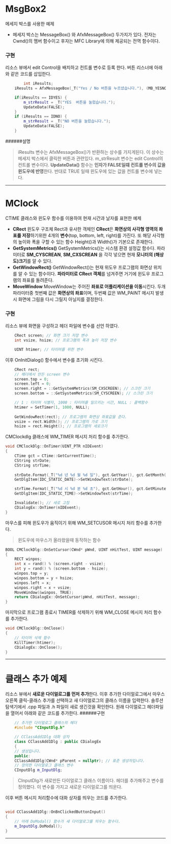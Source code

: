 # MsgBox2
메세지 박스를 사용한 예제
* 메세지 박스는 MessageBox() 와 AfxMessageBox() 두가지가 있다. 전자는 Cwnd()의 멤버 함수이고 후자는 MFC Library에 의해 제공되는 전역 함수이다.
### 구현
리소스 뷰에서 edit Control을 배치하고 컨트롤 변수로 등록 한다. 버튼 리스너에 아래와 같은 코드를 삽입한다.
~~~C++
        int iResults;
	iResults = AfxMessageBox(_T("Yes / No 버튼을 누르셨습니다."), (MB_YESNO | MB_ICONEXCLAMATION));

	if(iResults == IDYES) {
		m_strResult = _T("YES  버튼을 눌렀습니다.");
		UpdateData(FALSE);
	}
	if (iResults == IDNO) {
		m_strResult = _T("NO 버튼을 눌렀습니다.");
		UpdateData(FALSE);
	}
~~~
######설명
> iResults 변수는 AfxMessageBox()가 반환하는 상수를 가지게된다. 이 상수는 메세지 박스에서 클릭한 버튼과 관련있다.
> m_strResult 변수는 edit Control의 컨트롤 변수이다.
> **UpdateData()** 함수는 **인자가 FALSE일떄 컨트롤 변수의 값을 윈도우에 반영**한다. 반대로 TRUE 일때 윈도우에 있는 값을 컨트롤 변수에 넣는다.
---
# MClock
CTIME 클래스와 윈도우 함수를 이용하여 현재 시간과 날자를 표현한 예제
* **CRect**
    윈도우 구조체 Rect과 유사한 객체인 **CRect**은 **화면상의 사각형 영역의 좌표를 저장**하기위한 4개의 **변수**(top, bottom, left, right)를 가진다. 또 해당 사각형의 높이와 폭을 구할 수 있는 함수 Height()과 Width()가 기본으로 존재한다.
* **GetSystemMetrics()**
    GetSystemMetrics()는 시스템 환경 설정값 함수다. 파라미터로 **SM_CYSCREAN**, **SM_CXSCREAN** 을 각각 넣으면 현재 **모니터의 (해상도)크기**를 알 수 있다.
* **GetWindowRect()**
    GetWindowRect()는 현재 위도우 프로그램의 화면상 위치를 알 수 있는 함수이다. **파라미터로 CRect 객체**를 넘겨주면 거기에 윈도우 프로그램의 좌표를 돌려준다.
* **MoveWindow**
    MoveWindow는 주어진 **좌표로 어플리케이션을 이동**시킨다. 두개 파라미터중 첫번째 값은 **화면상의 좌표**이며, 두번째 값은 WM_PAINT 메시지 발생시 화면에 그림을 다시 그릴지 아닐지를 결정한다.

### 구현
리소스 뷰에 화면을 구성하고 헤더 파일에 변수를 선언 하였다.
~~~C++
    CRect screen; // 화면 크기 저장 변수
    int vsize, hsize; // 프로그램의 폭과 높이 저장 변수

    UINT htimer; // 타이머를 위한 변수
~~~
이후 OnInitDialog() 함수에서 변수를 초기화 시킨다.
~~~C++
    CRect rect;
    // 헤더에서 만든 screen 변수
    screen.top = 0;
    screen.left = 0;
    screen.right = ::GetSystemMetrics(SM_CXSCREEN); // 스크린 크기
    screen.bottom = ::GetSystemMetrics(SM_CYSCREEN); // 스크린 크기

    // 1 : 타이머 식별자, 1000 : 타이머를 일으키는 시간, NULL : 콜백함수
    htimer = SetTimer(1, 1000, NULL);
    
    GetWindowRect(rect); // 프로그램의 화면상 좌표값을 준다.
    vsize = rect.Width(); // 프로그램의 가로 크기
    hsize = rect.Height(); // 프로그램의 세로크기
~~~

CMClockdlg 클래스에 WM_TIMER 메시지 처리 함수를 추가한다.
~~~C++
void CMClockDlg::OnTimer(UINT_PTR nIDEvent)
{
    CTime gct = CTime::GetCurrentTime();
    CString strDate;
    CString strTime;
    
    strDate.Format(_T("%d 년 %d 월 %d 일"), gct.GetYear(), gct.GetMonth(), gct.GetDay());
    GetDlgItem(IDC_STATIC_DATE)->SetWindowText(strDate);

    strTime.Format(_T("%d 시 %d 분 %d 초"), gct.GetHour(), gct.GetMinute(), gct.GetSecond());
    GetDlgItem(IDC_STATIC_TIME)->SetWindowText(strTime);

    Invalidate(); // 새로 고침
    CDialogEx::OnTimer(nIDEvent);
}
~~~

마우스를 피해 윈도우가 움직이기 위해 WM_SETCUSOR 메시지 처리 함수를 추가한다.
> 윈도우에 마우스가 올라왔을때 동작하는 함수
~~~C++
BOOL CMClockDlg::OnSetCursor(CWnd* pWnd, UINT nHitTest, UINT message)
{
    RECT winpos;
    int x = rand() % (screen.right - vsize);
    int y = rand() % (screen.bottom - hsize);
    winpos.top = y;
    winpos.bottom = y + hsize;
    winpos.left = x;
    winpos.right = x + vsize;
    MoveWindow(&winpos, TRUE);
    return CDialogEx::OnSetCursor(pWnd, nHitTest, message);
}
~~~

마지막으로 프로그램 종료시 TIMER를 삭제하기 위해 WM_CLOSE 메시지 처리 함수를 추가한다.
~~~C++
void CMClockDlg::OnClose()
{
    // 타이머 삭제 함수
    KillTimer(htimer);
    CDialogEx::OnClose();
}
~~~
---

# 클래스 추가 예제
리소스 뷰에서 **새로운 다이얼로그를 먼저 추가**한다. 이후 추가한 다이얼로그에서 마우스 오른쪽 클릭-클래스 추가를 선택하고 새 다이얼로그의 클래스 이름을 입력한다.
솔루션 탐색기에서 .cpp 파일과 .h 파일이 새로 생긴것을 확인한다.
원래 다이얼로그 헤더파일을 열어서 아래와 같은 코드를 추가한다.
######구현
~~~C++
    // 추가한 다이얼로그 클래스의 헤더
    #include "CInputDlg.h"

    // CClassAdd1Dlg 대화 상자
    class CClassAdd1Dlg : public CDialogEx
    {
    // 생성입니다.
    public:
    CClassAdd1Dlg(CWnd* pParent = nullptr);	// 표준 생성자입니다.
    // 정의한 다이얼로그 클래스 변수
    CInputDlg m_InputDlg;

~~~
> CInputDlg가 새로만든 다이얼로그 클래스 이름이다. 헤더를 추가해주고 변수를 정의했다. 이 변수를 가지고 새로운 다이얼로그를 띄운다.

이후 버튼 메시지 처리함수에 대화 상자를 띄우는 코드를 추가한다.
~~~C++

void CClassAdd1Dlg::OnBnClickedButtonInput()
{
    // 아래 DoModal() 함수가 새 다이얼로그를 띄우는 함수다.
    m_InputDlg.DoModal();
}
~~~
---



